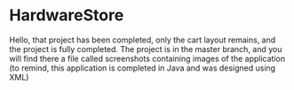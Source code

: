 # HardwareStore
Hello, that project has been completed, only the cart layout remains, and the project is fully completed. The project is in the master branch, and you will find there a file called screenshots containing images of the application (to remind, this application is completed in Java and was designed using XML)
